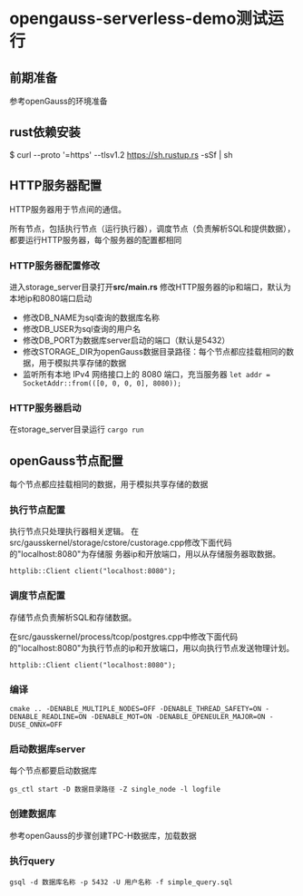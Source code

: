 # opengauss-serverless-demo测试运行
## 前期准备
参考openGauss的环境准备

## rust依赖安装
$ curl --proto '=https' --tlsv1.2 https://sh.rustup.rs -sSf | sh

## HTTP服务器配置
HTTP服务器用于节点间的通信。

所有节点，包括执行节点（运行执行器），调度节点（负责解析SQL和提供数据），都要运行HTTP服务器，每个服务器的配置都相同
### HTTP服务器配置修改
进入storage_server目录打开**src/main.rs**
修改HTTP服务器的ip和端口，默认为本地ip和8080端口启动
- 修改DB_NAME为sql查询的数据库名称
- 修改DB_USER为sql查询的用户名
- 修改DB_PORT为数据库server启动的端口（默认是5432）
- 修改STORAGE_DIR为openGauss数据目录路径：每个节点都应挂载相同的数据，用于模拟共享存储的数据
- 监听所有本地 IPv4 网络接口上的 8080 端口，充当服务器
  `let addr = SocketAddr::from(([0, 0, 0, 0], 8080));`

### HTTP服务器启动

在storage_server目录运行 
  `cargo run`

## openGauss节点配置

每个节点都应挂载相同的数据，用于模拟共享存储的数据

### 执行节点配置
执行节点只处理执行器相关逻辑。
在src/gausskernel/storage/cstore/custorage.cpp修改下面代码的"localhost:8080"为存储服
务器ip和开放端口，用以从存储服务器取数据。
    
    httplib::Client client("localhost:8080");

### 调度节点配置
存储节点负责解析SQL和存储数据。

在src/gausskernel/process/tcop/postgres.cpp中修改下面代码的"localhost:8080"为执行节点的ip和开放端口，用以向执行节点发送物理计划。
    
    httplib::Client client("localhost:8080");

### 编译

    cmake .. -DENABLE_MULTIPLE_NODES=OFF -DENABLE_THREAD_SAFETY=ON -DENABLE_READLINE=ON -DENABLE_MOT=ON -DENABLE_OPENEULER_MAJOR=ON -DUSE_ONNX=OFF


### 启动数据库server
每个节点都要启动数据库

    gs_ctl start -D 数据目录路径 -Z single_node -l logfile

### 创建数据库
参考openGauss的步骤创建TPC-H数据库，加载数据

### 执行query

    gsql -d 数据库名称 -p 5432 -U 用户名称 -f simple_query.sql


